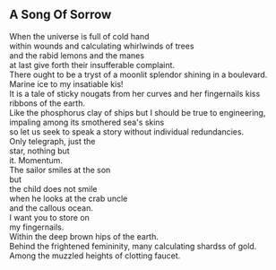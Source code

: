 A Song Of Sorrow
----------------
When the universe is full of cold hand  
within wounds and calculating whirlwinds of trees  
and the rabid lemons and the manes  
at last give forth their insufferable complaint.  
There ought to be a tryst of a moonlit splendor shining in a boulevard.  
Marine ice to my insatiable kis!  
It is a tale of sticky nougats from her curves and her fingernails kiss  
ribbons of the earth.  
Like the phosphorus clay of ships but I should be true to engineering, impaling among its smothered sea's skins  
so let us seek to speak a story without individual redundancies.  
Only telegraph, just the  
star, nothing but  
it. Momentum.  
The sailor smiles at the son  
but  
the child does not smile  
when he looks at the crab uncle  
and the callous ocean.  
I want you to store on  
my fingernails.  
Within the deep brown hips of the earth.  
Behind the frightened femininity, many calculating shardss of gold.  
Among the muzzled heights of clotting faucet.  
